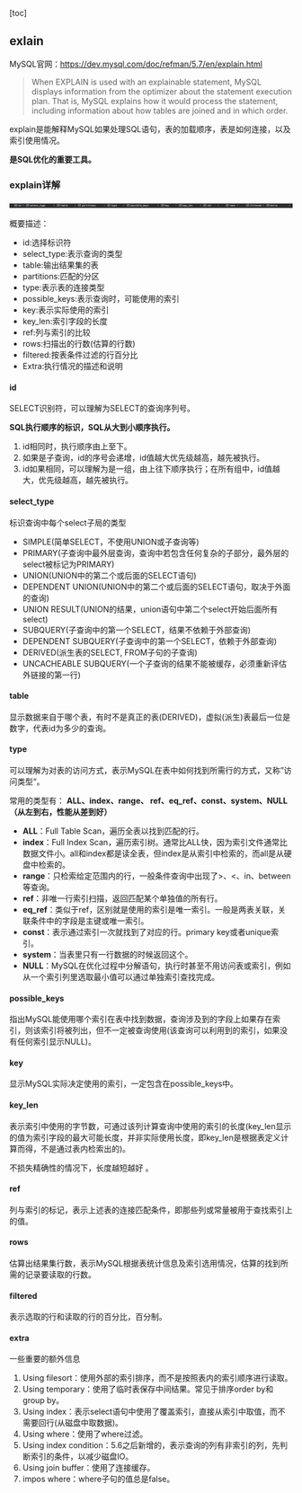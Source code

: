 [toc]

## exlain

MySQL官网：https://dev.mysql.com/doc/refman/5.7/en/explain.html

>When EXPLAIN is used with an explainable statement, MySQL displays information from the optimizer about the statement execution plan. That is, MySQL explains how it would process the statement, including information about how tables are joined and in which order.

explain是能解释MySQL如果处理SQL语句，表的加载顺序，表是如何连接，以及索引使用情况。

**是SQL优化的重要工具。**

### explain详解

![explain字段](images/explain1.png)

概要描述：

* id:选择标识符
* select_type:表示查询的类型
* table:输出结果集的表
* partitions:匹配的分区
* type:表示表的连接类型
* possible_keys:表示查询时，可能使用的索引
* key:表示实际使用的索引
* key_len:索引字段的长度
* ref:列与索引的比较
* rows:扫描出的行数(估算的行数)
* filtered:按表条件过滤的行百分比
* Extra:执行情况的描述和说明

#### id

SELECT识别符，可以理解为SELECT的查询序列号。

**SQL执行顺序的标识，SQL从大到小顺序执行。**

1. id相同时，执行顺序由上至下。
2. 如果是子查询，id的序号会递增，id值越大优先级越高，越先被执行。
3. id如果相同，可以理解为是一组，由上往下顺序执行；在所有组中，id值越大，优先级越高，越先被执行。

#### select_type

标识查询中每个select子局的类型

* SIMPLE(简单SELECT，不使用UNION或子查询等)
* PRIMARY(子查询中最外层查询，查询中若包含任何复杂的子部分，最外层的select被标记为PRIMARY)
* UNION(UNION中的第二个或后面的SELECT语句)
* DEPENDENT UNION(UNION中的第二个或后面的SELECT语句，取决于外面的查询)
* UNION RESULT(UNION的结果，union语句中第二个select开始后面所有select)
* SUBQUERY(子查询中的第一个SELECT，结果不依赖于外部查询)
* DEPENDENT SUBQUERY(子查询中的第一个SELECT，依赖于外部查询)
* DERIVED(派生表的SELECT, FROM子句的子查询)
* UNCACHEABLE SUBQUERY(一个子查询的结果不能被缓存，必须重新评估外链接的第一行)

#### table

显示数据来自于哪个表，有时不是真正的表(DERIVED)，虚拟(派生)表最后一位是数字，代表id为多少的查询。

#### type

可以理解为对表的访问方式，表示MySQL在表中如何找到所需行的方式，又称”访问类型“。

常用的类型有： **ALL、index、range、 ref、eq_ref、const、system、NULL（从左到右，性能从差到好）**

* **ALL**：Full Table Scan，遍历全表以找到匹配的行。
* **index**：Full Index Scan，遍历索引树。通常比ALL快，因为索引文件通常比数据文件小。all和index都是读全表，但index是从索引中检索的，而all是从硬盘中检索的。
* **range**：只检索给定范围内的行，一般条件查询中出现了>、<、in、between等查询。
* **ref**：非唯一行索引扫描，返回匹配某个单独值的所有行。
* **eq_ref**：类似于ref，区别就是使用的索引是唯一索引。一般是两表关联，关联条件中的字段是主键或唯一索引。
* **const**：表示通过索引一次就找到了对应的行。primary key或者unique索引。
* **system**：当表里只有一行数据的时候返回这个。
* **NULL**：MySQL在优化过程中分解语句，执行时甚至不用访问表或索引，例如从一个索引列里选取最小值可以通过单独索引查找完成。

#### possible_keys

指出MySQL能使用哪个索引在表中找到数据，查询涉及到的字段上如果存在索引，则该索引将被列出，但不一定被查询使用(该查询可以利用到的索引，如果没有任何索引显示NULL)。

#### key

显示MySQL实际决定使用的索引，一定包含在possible_keys中。

#### key_len

表示索引中使用的字节数，可通过该列计算查询中使用的索引的长度(key_len显示的值为索引字段的最大可能长度，并非实际使用长度，即key_len是根据表定义计算而得，不是通过表内检索出的)。

不损失精确性的情况下，长度越短越好 。

#### ref

列与索引的标记，表示上述表的连接匹配条件，即那些列或常量被用于查找索引上的值。

#### rows

估算出结果集行数，表示MySQL根据表统计信息及索引选用情况，估算的找到所需的记录要读取的行数。

#### filtered

表示选取的行和读取的行的百分比，百分制。

#### extra

一些重要的额外信息

1. Using filesort：使用外部的索引排序，而不是按照表内的索引顺序进行读取。
2. Using temporary：使用了临时表保存中间结果。常见于排序order by和group by。
3. Using index：表示select语句中使用了覆盖索引，直接从索引中取值，而不需要回行(从磁盘中取数据)。
4. Using where：使用了where过滤。
5. Using index condition：5.6之后新增的，表示查询的列有非索引的列，先判断索引的条件，以减少磁盘IO。
6. Using join buffer：使用了连接缓存。
7. impos where：where子句的值总是false。